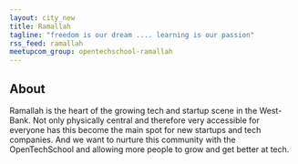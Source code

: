 ```yaml
---
layout: city_new
title: Ramallah
tagline: "freedom is our dream .... learning is our passion"
rss_feed: ramallah
meetupcom_group: opentechschool-ramallah
---
```


## About

Ramallah is the heart of the growing tech and startup scene in the West-Bank.
Not only physically central and therefore very accessible for everyone has
this become the main spot for new startups and tech companies.
And we want to nurture this community with the OpenTechSchool and
allowing more people to grow and get better at tech.

